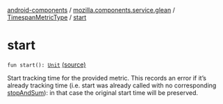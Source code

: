 [android-components](../../index.md) / [mozilla.components.service.glean](../index.md) / [TimespanMetricType](index.md) / [start](./start.md)

# start

`fun start(): `[`Unit`](https://kotlinlang.org/api/latest/jvm/stdlib/kotlin/-unit/index.html) [(source)](https://github.com/mozilla-mobile/android-components/blob/master/components/service/glean/src/main/java/mozilla/components/service/glean/TimespanMetricType.kt#L37)

Start tracking time for the provided metric. This records an error if it’s
already tracking time (i.e. start was already called with no corresponding
[stopAndSum](stop-and-sum.md)): in that case the original start time will be preserved.

